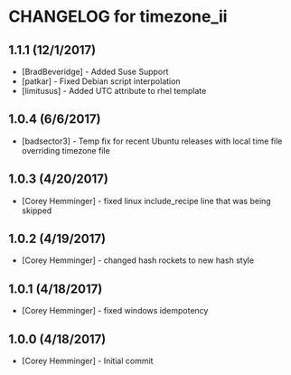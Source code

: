 # CHANGELOG for timezone_ii

## 1.1.1 (12/1/2017)

- [BradBeveridge] - Added Suse Support
- [patkar] - Fixed Debian script interpolation
- [limitusus] - Added UTC attribute to rhel template

## 1.0.4 (6/6/2017)

- [badsector3] - Temp fix for recent Ubuntu releases with local time file overriding timezone file

## 1.0.3 (4/20/2017)

- [Corey Hemminger] - fixed linux include_recipe line that was being skipped

## 1.0.2 (4/19/2017)

- [Corey Hemminger] - changed hash rockets to new hash style

## 1.0.1 (4/18/2017)

- [Corey Hemminger] - fixed windows idempotency

## 1.0.0 (4/18/2017)

- [Corey Hemminger] - Initial commit